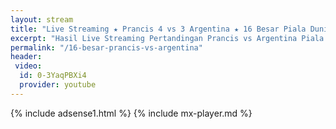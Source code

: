 ```yaml
---
layout: stream
title: "Live Streaming ★ Prancis 4 vs 3 Argentina ★ 16 Besar Piala Dunia 2018"
excerpt: "Hasil Live Streaming Pertandingan Prancis vs Argentina Piala Dunia 2018 16 Besar Babak Knock Out"
permalink: "/16-besar-prancis-vs-argentina"
header:
 video:
  id: 0-3YaqPBXi4
  provider: youtube
---
```

{% include adsense1.html %}
{% include mx-player.md %}
